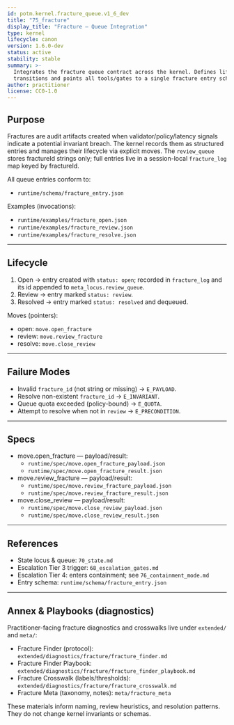 ```yaml
---
id: potm.kernel.fracture_queue.v1_6_dev
title: "75_fracture"
display_title: "Fracture — Queue Integration"
type: kernel
lifecycle: canon
version: 1.6.0-dev
status: active
stability: stable
summary: >-
  Integrates the fracture queue contract across the kernel. Defines lifecycle
  transitions and points all tools/gates to a single fracture entry schema.
author: practitioner
license: CC0-1.0
---
```


## Purpose

Fractures are audit artifacts created when validator/policy/latency signals
indicate a potential invariant breach. The kernel records them as structured
entries and manages their lifecycle via explicit moves. The `review_queue`
stores fractureId strings only; full entries live in a session-local
`fracture_log` map keyed by fractureId.

All queue entries conform to:
- `runtime/schema/fracture_entry.json`

Examples (invocations):
- `runtime/examples/fracture_open.json`
- `runtime/examples/fracture_review.json`
- `runtime/examples/fracture_resolve.json`

---

## Lifecycle

1) Open → entry created with `status: open`; recorded in `fracture_log` and its id appended to `meta_locus.review_queue`.  
2) Review → entry marked `status: review`.  
3) Resolved → entry marked `status: resolved` and dequeued.  

Moves (pointers):
- open: `move.open_fracture`  
- review: `move.review_fracture`  
- resolve: `move.close_review`  

---

## Failure Modes

- Invalid `fracture_id` (not string or missing) → `E_PAYLOAD`.  
- Resolve non-existent `fracture_id` → `E_INVARIANT`.  
- Queue quota exceeded (policy-bound) → `E_QUOTA`.  
- Attempt to resolve when not in `review` → `E_PRECONDITION`.  

---

## Specs

- move.open_fracture — payload/result:  
  - `runtime/spec/move.open_fracture_payload.json`  
  - `runtime/spec/move.open_fracture_result.json`
- move.review_fracture — payload/result:  
  - `runtime/spec/move.review_fracture_payload.json`  
  - `runtime/spec/move.review_fracture_result.json`
- move.close_review — payload/result:  
  - `runtime/spec/move.close_review_payload.json`  
  - `runtime/spec/move.close_review_result.json`

---

## References

- State locus & queue: `70_state.md`  
- Escalation Tier 3 trigger: `68_escalation_gates.md`  
- Escalation Tier 4: enters containment; see `76_containment_mode.md`  
- Entry schema: `runtime/schema/fracture_entry.json`  

---

## Annex & Playbooks (diagnostics)

Practitioner-facing fracture diagnostics and crosswalks live under `extended/` and `meta/`:

- Fracture Finder (protocol): `extended/diagnostics/fracture/fracture_finder.md`  
- Fracture Finder Playbook: `extended/diagnostics/fracture/fracture_finder_playbook.md`  
- Fracture Crosswalk (labels/thresholds): `extended/diagnostics/fracture/fracture_crosswalk.md`  
- Fracture Meta (taxonomy, notes): `meta/fracture_meta`  

These materials inform naming, review heuristics, and resolution patterns. They do not change kernel invariants or schemas.
